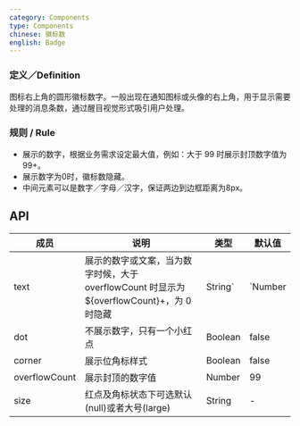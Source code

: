 ```yaml
---
category: Components
type: Components
chinese: 徽标数
english: Badge
---
```


### 定义／Definition
图标右上角的圆形徽标数字。一般出现在通知图标或头像的右上角，用于显示需要处理的消息条数，通过醒目视觉形式吸引用户处理。

### 规则 / Rule
- 展示的数字，根据业务需求设定最大值，例如：大于 99 时展示封顶数字值为 99+。
- 展示数字为0时，徽标数隐藏。
- 中间元素可以是数字／字母／汉字，保证两边到边框距离为8px。


## API  

| 成员        | 说明           | 类型      | 默认值       |
|------------|----------------|--------------------|--------------|
| text       | 展示的数字或文案，当为数字时候，大于 overflowCount 时显示为 ${overflowCount}+，为 0 时隐藏     |   String`|`Number   |   -  |
| dot   | 不展示数字，只有一个小红点   |   Boolean    |  false  |
| corner     | 展示位角标样式  | Boolean |  false  |
| overflowCount       | 展示封顶的数字值  | Number | 99|
| size	   | 红点及角标状态下可选默认(null)或者大号(large)  | String	 | - |

